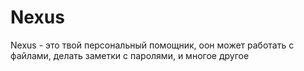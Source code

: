 # Nexus
Nexus - это твой персональный помощник, оон может работать с файлами, делать заметки с паролями, и многое другое
